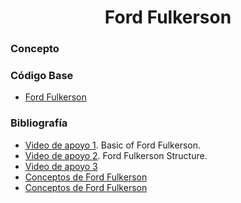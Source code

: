 <h1 align="center"> Ford Fulkerson </h1>

### Concepto 


### Código Base
- [Ford Fulkerson]()

### Bibliografía
- [Video de apoyo 1](https://www.youtube.com/watch?v=Tl90tNtKvxs). Basic of Ford Fulkerson.
- [Video de apoyo 2](https://www.youtube.com/watch?v=LdOnanfc5TM). Ford Fulkerson Structure.
- [Video de apoyo 3](https://www.youtube.com/watch?v=GiN3jRdgxU4)
- [Conceptos de Ford Fulkerson]()
- [Conceptos de Ford Fulkerson]()
